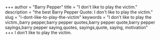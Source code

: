+++
author = "Barry Pepper"
title = "I don't like to play the victim."
description = "the best Barry Pepper Quote: I don't like to play the victim."
slug = "i-dont-like-to-play-the-victim"
keywords = "I don't like to play the victim.,barry pepper,barry pepper quotes,barry pepper quote,barry pepper sayings,barry pepper saying,quotes, sayings,quote, saying, motivation"
+++
I don't like to play the victim.
